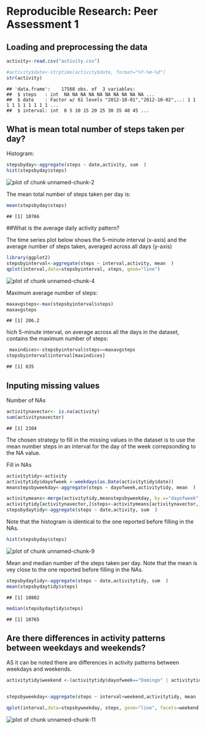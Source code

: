 Reproducible Research: Peer Assessment 1
================================================

## Loading and preprocessing the data

```r
activity<-read.csv("activity.csv")

#activity$date<-strptime(activity$date, format="%Y-%m-%d")
str(activity)
```

```
## 'data.frame':	17568 obs. of  3 variables:
##  $ steps   : int  NA NA NA NA NA NA NA NA NA NA ...
##  $ date    : Factor w/ 61 levels "2012-10-01","2012-10-02",..: 1 1 1 1 1 1 1 1 1 1 ...
##  $ interval: int  0 5 10 15 20 25 30 35 40 45 ...
```



## What is mean total number of steps taken per day?

Histogram:

```r
stepsbyday<-aggregate(steps ~ date,activity, sum  )
hist(stepsbyday$steps)
```

![plot of chunk unnamed-chunk-2](figure/unnamed-chunk-2.png) 



The mean total number of steps taken per day is:

```r
mean(stepsbyday$steps)
```

```
## [1] 10766
```


##What is the average daily activity pattern?

The time series plot below shows the 5-minute interval (x-axis) and the average number of steps taken, averaged across all days (y-axis)


```r
library(ggplot2)
stepsbyinterval<-aggregate(steps ~ interval,activity, mean  )
qplot(interval,data=stepsbyinterval, steps, geom="line")
```

![plot of chunk unnamed-chunk-4](figure/unnamed-chunk-4.png) 

Maximum average number of steps:

```r
maxavgsteps<-max(stepsbyinterval$steps)
maxavgsteps
```

```
## [1] 206.2
```
hich 5-minute interval, on average across all the days in the dataset, contains the maximum number of steps:

```r
 maxindices<-stepsbyinterval$steps==maxavgsteps
stepsbyinterval$interval[maxindices]
```

```
## [1] 835
```

## Inputing missing values

Number of NAs

```r
activitynavector<- is.na(activity)
sum(activitynavector)
```

```
## [1] 2304
```

The chosen strategy to fill in the missing values in the dataset is to use the mean number steps in an interval for the day of the week correpsonding to the NA value.


Fill in NAs


```r
activitytidy<-activity
activitytidy$dayofweek <-weekdays(as.Date(activitytidy$date))
meanstepsbyweekday<-aggregate(steps ~ dayofweek,activitytidy, mean  )

activitymeans<-merge(activitytidy,meanstepsbyweekday, by.x="dayofweek",by.y="dayofweek")
activitytidy[activitynavector,]$steps<-activitymeans[activitynavector,]$steps.y
stepsbydaytidy<-aggregate(steps ~ date,activity, sum  )
```


Note that the histogram is identical to the one reported before filling in the NAs.


```r
hist(stepsbyday$steps)
```

![plot of chunk unnamed-chunk-9](figure/unnamed-chunk-9.png) 



Mean and median number of the steps taken per day. Note that the mean is vey close to the one reported before filling in the NAs.


```r
stepsbydaytidy<-aggregate(steps ~ date,activitytidy, sum  )
mean(stepsbydaytidy$steps)
```

```
## [1] 10802
```

```r
median(stepsbydaytidy$steps)
```

```
## [1] 10765
```



## Are there differences in activity patterns between weekdays and weekends?
AS it can be noted there are differences in activity patterns between weekdays and weekends.


```r
activitytidy$weekend <-(activitytidy$dayofweek=="Domingo" | activitytidy$dayofweek=="Sábado")


stepsbyweekday<-aggregate(steps ~ interval+weekend,activitytidy, mean  )

qplot(interval,data=stepsbyweekday, steps, geom="line", facets=weekend ~ .)
```

![plot of chunk unnamed-chunk-11](figure/unnamed-chunk-11.png) 
